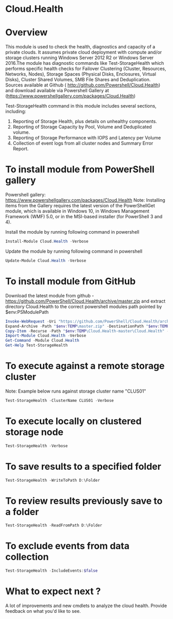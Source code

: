 # Cloud.Health
# Overview
This module is used to check the health, diagnostics and capacity of a private clouds. It assumes private cloud deployment with compute and/or storage clusters running Windows Server 2012 R2 or Windows Server 2016.The module has diagnostic commands like Test-StorageHealth which performs specific health checks for Failover Clustering (Cluster, Resources, Networks, Nodes), Storage Spaces (Physical Disks, Enclosures, Virtual Disks), Cluster Shared Volumes, SMB File Shares and Deduplication. Sources available at Github ( http://github.com/Powershell/Cloud.Health) and download available via Powershell Gallery at (https://www.powershellgallery.com/packages/Cloud.Health)

Test-StorageHealth command in this module includes several sections, including:
1. Reporting of Storage Health, plus details on unhealthy components. 
2. Reporting of Storage Capacity by Pool, Volume and Deduplicated volume. 
3. Reporting of Storage Performance with IOPS and Latency per Volume 
4. Collection of event logs from all cluster nodes and Summary Error Report. 

# To install module from PowerShell gallery
Powershell gallery: https://www.powershellgallery.com/packages/Cloud.Health
Note: Installing items from the Gallery requires the latest version of the PowerShellGet module, which is available in Windows 10, in Windows Management Framework (WMF) 5.0, or in the MSI-based installer (for PowerShell 3 and 4).

Install the module by running following command in powershell
``` PowerShell
Install-Module Cloud.Health -Verbose
```
Update the module by running following command in powershell
``` PowerShell
Update-Module Cloud.Health -Verbose
```
# To install module from GitHub
Download the latest module from github - https://github.com/PowerShell/Cloud.Health/archive/master.zip and extract directory Cloud.Health to the correct powershell modules path pointed by $env:PSModulePath

``` PowerShell
Invoke-WebRequest -Uri "https://github.com/PowerShell/Cloud.Health/archive/master.zip" -outfile "$env:TEMP\master.zip" -Verbose
Expand-Archive -Path "$env:TEMP\master.zip" -DestinationPath "$env:TEMP" -Force -Verbose
Copy-Item -Recurse -Path "$env:TEMP\Cloud.Health-master\Cloud.Health" -Destination "$env:SystemRoot\System32\WindowsPowerShell\v1.0\Modules\" -Force -Verbose
Import-Module Cloud.Health -Verbose
Get-Command -Module Cloud.Health
Get-Help Test-StorageHealth
``` 

# To execute against a remote storage cluster
Note: Example below runs against storage cluster name "CLUS01"
``` PowerShell
Test-StorageHealth -ClusterName CLUS01 -Verbose
```

# To execute locally on clustered storage node
``` PowerShell
Test-StorageHealth -Verbose
```

# To save results to a specified folder
``` PowerShell
Test-StorageHealth -WriteToPath D:\Folder 
```

# To review results previously save to a folder
``` PowerShell
Test-StorageHealth -ReadFromPath D:\Folder 
```

# To exclude events from data collection
``` PowerShell
Test-StorageHealth -IncludeEvents:$false
```

# What to expect next ?
A lot of improvements and new cmdlets to analyze the cloud health.
Provide feedback on what you'd like to see.
